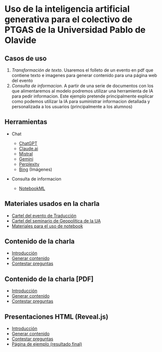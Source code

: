 # Uso de la inteligencia artificial generativa para el colectivo de PTGAS de la Universidad Pablo de Olavide

## Casos de uso
1. *Transformación de texto*. Usaremos el folleto de un evento en pdf que contiene texto e imagenes para generar contenido para una página web del evento
2. *Consulta de informacion*. A partir de una serie de documentos con los que alimentaremos al modelo podremos utilizar una herramienta de IA para pedir informacion. Este ejemplo pretende principalmente explicar como podemos utilizar la IA para suministrar informacion detallada y personalizada a los usuarios (principalmente a los alumnos)

## Herramientas 
- Chat
  - [ChatGPT](https://chatgpt.com)
  - [Claude.ai](https://claude.ai)
  - [Mistral](https://chat.mistral.ai)
  - [Gemini](https://gemini.google.com/?hl=es-ES)
  - [Perplexity](https://www.perplexity.ai)
  - [Bing](https://www.bing.com/images/create) (Imágenes)

- Consulta de informacion
  - [NotebookML](https://notebooklm.google.com/)
 
## Materiales usados en la charla
- [Cartel del evento de Traducción](https://eventos.upo.es/_files/_event/_133339/_header_img/_195709.png)
- [Cartel del seminario de Geopolítica de la UA](https://web.ua.es/es/estudios-geopolitica/documentos/programa-iii-geopolitica-2024.pdf)
- [Materiales para el uso de notebook](./diapositivas/presentacion/fuentes-notebook.md)


## Contenido de la charla
- [Introducción](./diapositivas/presentacion/introduccion.md)
- [Generar contenido](./diapositivas/presentacion/generar-contenido.md)
- [Contestar preguntas](./diapositivas/presentacion/contestar-preguntas.md)

## Contenido de la charla [PDF]
- [Introducción](./diapositivas/presentacion/introduccion.pdf)
- [Generar contenido](./diapositivas/presentacion/generar-contenido.pdf)
- [Contestar preguntas](./diapositivas/presentacion/contestar-preguntas.pdf)

## Presentaciones HTML (Reveal.js)
- [Introducción](https://fgtortosa.github.io/uso-ia-generativa-ptgas-upo/presentacion-introduccion.html)
- [Generar contenido](https://fgtortosa.github.io/uso-ia-generativa-ptgas-upo/presentacion-generar-contenido.html)
- [Contestar preguntas](https://fgtortosa.github.io/uso-ia-generativa-ptgas-upo/presentacion-contestar-preguntas.html)
- [Página de ejemplo (resultado final)](https://fgtortosa.github.io/uso-ia-generativa-ptgas-upo/index.html)